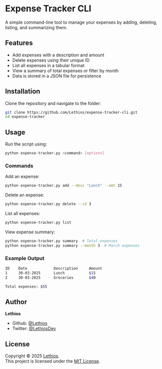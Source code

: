 # Expense Tracker CLI

A simple command-line tool to manage your expenses by adding, deleting, listing, and summarizing them.

## Features
- Add expenses with a description and amount
- Delete expenses using their unique ID
- List all expenses in a tabular format
- View a summary of total expenses or filter by month
- Data is stored in a JSON file for persistence

## Installation
Clone the repository and navigate to the folder:
```bash
git clone https://github.com/Lethios/expense-tracker-cli.git
cd expense-tracker
```

## Usage
Run the script using:
```bash
python expense-tracker.py <command> [options]
```

### Commands
Add an expense:
```bash
python expense-tracker.py add --desc "Lunch" --amt 15
```
Delete an expense:
```bash
python expense-tracker.py delete --id 3
```
List all expenses:
```bash
python expense-tracker.py list
```
View expense summary:
```bash
python expense-tracker.py summary  # Total expenses
python expense-tracker.py summary --month 3  # March expenses
```
### Example Output
```bash
ID    Date            Description     Amount  
1     30-03-2025      Lunch           $15  
2     30-03-2025      Groceries       $40

Total expenses: $55  
```

## Author

**Lethios**
- Github: [@Lethios](https://github.com/Lethios)
- Twitter: [@LethiosDev](https://x.com/LethiosDev)

## License

Copyright © 2025 [Lethios](https://github.com/Lethios).  
This project is licensed under the [MIT License](LICENSE).
